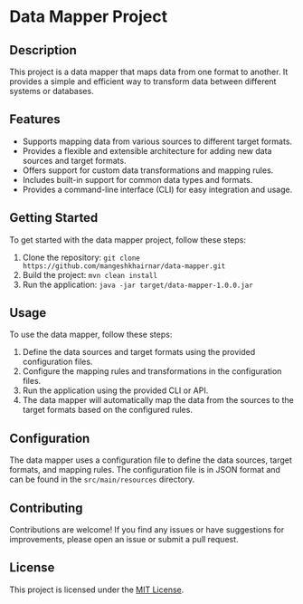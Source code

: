 # Data Mapper Project

## Description

This project is a data mapper that maps data from one format to another. It provides a simple and efficient way to transform data between different systems or databases.

## Features

- Supports mapping data from various sources to different target formats.
- Provides a flexible and extensible architecture for adding new data sources and target formats.
- Offers support for custom data transformations and mapping rules.
- Includes built-in support for common data types and formats.
- Provides a command-line interface (CLI) for easy integration and usage.

## Getting Started

To get started with the data mapper project, follow these steps:

1. Clone the repository: `git clone https://github.com/mangeshkhairnar/data-mapper.git`
2. Build the project: `mvn clean install`
3. Run the application: `java -jar target/data-mapper-1.0.0.jar`

## Usage

To use the data mapper, follow these steps:

1. Define the data sources and target formats using the provided configuration files.
2. Configure the mapping rules and transformations in the configuration files.
3. Run the application using the provided CLI or API.
4. The data mapper will automatically map the data from the sources to the target formats based on the configured rules.

## Configuration

The data mapper uses a configuration file to define the data sources, target formats, and mapping rules. The configuration file is in JSON format and can be found in the `src/main/resources` directory.

## Contributing

Contributions are welcome! If you find any issues or have suggestions for improvements, please open an issue or submit a pull request.

## License

This project is licensed under the [MIT License](LICENSE).